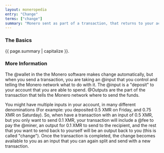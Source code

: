 ```yaml
---
layout: moneropedia
entry: "Change"
terms: ["change"]
summary: "Monero sent as part of a transaction, that returns to your account instead of going to another recipient"
---
```


### The Basics

{{ page.summary | capitalize }}.

### More Information

The @wallet in the the Monero software makes change automatically, but when you send a transaction, you are taking an @input that you control and telling the Monero network what to do with it. The @input is a "deposit" to your account that you are able to spend. @Outputs are the part of the transaction that tells the Monero network where to send the funds.

You might have multiple inputs in your account, in many different denominations (For example: you deposited 0.5 XMR on Friday, and 0.75 XMR on Saturday). So, when have a transaction with an input of 0.5 XMR, but you only want to send 0.1 XMR, your transaction will include a @fee to pay the @miner, an output for 0.1 XMR to send to the recipient, and the rest that you want to send back to yourself will be an output back to you (this is called "change"). Once the transaction is completed, the change becomes available to you as an input that you can again split and send with a new transaction.
